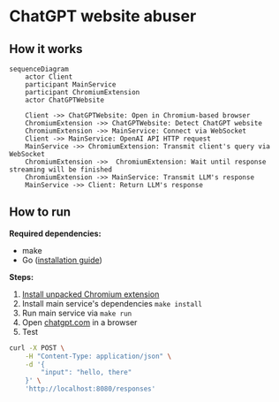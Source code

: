 # ChatGPT website abuser

## How it works

```mermaid
sequenceDiagram
    actor Client
    participant MainService
    participant ChromiumExtension
    actor ChatGPTWebsite

    Client ->> ChatGPTWebsite: Open in Chromium-based browser
    ChromiumExtension ->> ChatGPTWebsite: Detect ChatGPT website
    ChromiumExtension ->> MainService: Connect via WebSocket
    Client ->> MainService: OpenAI API HTTP request
    MainService ->> ChromiumExtension: Transmit client's query via WebSocket
    ChromiumExtension ->>  ChromiumExtension: Wait until response streaming will be finished
    ChromiumExtension ->> MainService: Transmit LLM's response
    MainService ->> Client: Return LLM's response
```

## How to run

**Required dependencies:**

- make
- Go ([installation guide](https://go.dev/doc/install))

**Steps:**

1. [Install unpacked Chromium extension](https://developer.chrome.com/docs/extensions/get-started/tutorial/hello-world)
2. Install main service's dependencies `make install`
3. Run main service via `make run`
4. Open [chatgpt.com](https://chatgpt.com) in a browser
5. Test

```bash
curl -X POST \
    -H "Content-Type: application/json" \
    -d '{
        "input": "hello, there"
    }' \
    'http://localhost:8080/responses'
```
